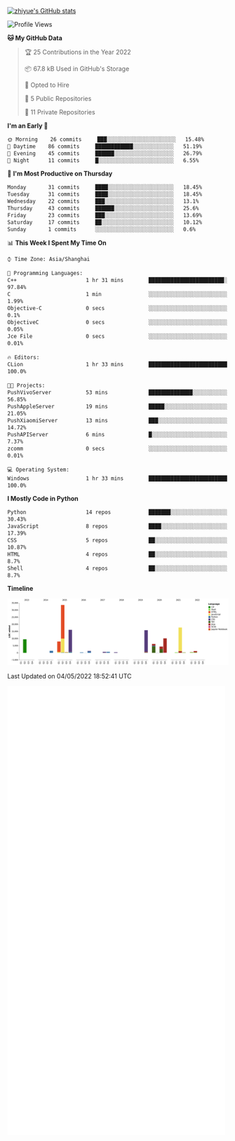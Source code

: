 
[![zhiyue's GitHub stats](https://github-readme-stats.vercel.app/api?username=zhiyue)](https://github.com/anuraghazra/github-readme-stats&&show_icons=true)

<!--START_SECTION:waka-->
![Profile Views](http://img.shields.io/badge/Profile%20Views-1-blue)

**🐱 My GitHub Data** 

> 🏆 25 Contributions in the Year 2022
 > 
> 📦 67.8 kB Used in GitHub's Storage 
 > 
> 💼 Opted to Hire
 > 
> 📜 5 Public Repositories 
 > 
> 🔑 11 Private Repositories  
 > 
**I'm an Early 🐤** 

```text
🌞 Morning    26 commits     ███░░░░░░░░░░░░░░░░░░░░░░   15.48% 
🌆 Daytime    86 commits     ████████████░░░░░░░░░░░░░   51.19% 
🌃 Evening    45 commits     ██████░░░░░░░░░░░░░░░░░░░   26.79% 
🌙 Night      11 commits     █░░░░░░░░░░░░░░░░░░░░░░░░   6.55%

```
📅 **I'm Most Productive on Thursday** 

```text
Monday       31 commits     ████░░░░░░░░░░░░░░░░░░░░░   18.45% 
Tuesday      31 commits     ████░░░░░░░░░░░░░░░░░░░░░   18.45% 
Wednesday    22 commits     ███░░░░░░░░░░░░░░░░░░░░░░   13.1% 
Thursday     43 commits     ██████░░░░░░░░░░░░░░░░░░░   25.6% 
Friday       23 commits     ███░░░░░░░░░░░░░░░░░░░░░░   13.69% 
Saturday     17 commits     ██░░░░░░░░░░░░░░░░░░░░░░░   10.12% 
Sunday       1 commits      ░░░░░░░░░░░░░░░░░░░░░░░░░   0.6%

```


📊 **This Week I Spent My Time On** 

```text
⌚︎ Time Zone: Asia/Shanghai

💬 Programming Languages: 
C++                      1 hr 31 mins        ████████████████████████░   97.84% 
C                        1 min               ░░░░░░░░░░░░░░░░░░░░░░░░░   1.99% 
Objective-C              0 secs              ░░░░░░░░░░░░░░░░░░░░░░░░░   0.1% 
ObjectiveC               0 secs              ░░░░░░░░░░░░░░░░░░░░░░░░░   0.05% 
Jce File                 0 secs              ░░░░░░░░░░░░░░░░░░░░░░░░░   0.01%

🔥 Editors: 
CLion                    1 hr 33 mins        █████████████████████████   100.0%

🐱‍💻 Projects: 
PushVivoServer           53 mins             ██████████████░░░░░░░░░░░   56.85% 
PushAppleServer          19 mins             █████░░░░░░░░░░░░░░░░░░░░   21.05% 
PushXiaomiServer         13 mins             ███░░░░░░░░░░░░░░░░░░░░░░   14.72% 
PushAPIServer            6 mins              █░░░░░░░░░░░░░░░░░░░░░░░░   7.37% 
zcomm                    0 secs              ░░░░░░░░░░░░░░░░░░░░░░░░░   0.01%

💻 Operating System: 
Windows                  1 hr 33 mins        █████████████████████████   100.0%

```

**I Mostly Code in Python** 

```text
Python                   14 repos            ███████░░░░░░░░░░░░░░░░░░   30.43% 
JavaScript               8 repos             ████░░░░░░░░░░░░░░░░░░░░░   17.39% 
CSS                      5 repos             ██░░░░░░░░░░░░░░░░░░░░░░░   10.87% 
HTML                     4 repos             ██░░░░░░░░░░░░░░░░░░░░░░░   8.7% 
Shell                    4 repos             ██░░░░░░░░░░░░░░░░░░░░░░░   8.7%

```


**Timeline**

![Chart not found](https://raw.githubusercontent.com/zhiyue/zhiyue/main/charts/bar_graph.png) 


 Last Updated on 04/05/2022 18:52:41 UTC
<!--END_SECTION:waka-->

<!-- [![Top Langs](https://github-readme-stats.vercel.app/api/top-langs/?username=zhiyue)](https://github.com/anuraghazra/github-readme-stats) -->

![](./github-metrics.svg)

